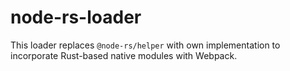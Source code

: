 # node-rs-loader
This loader replaces `@node-rs/helper` with own implementation to incorporate Rust-based native modules with Webpack.
